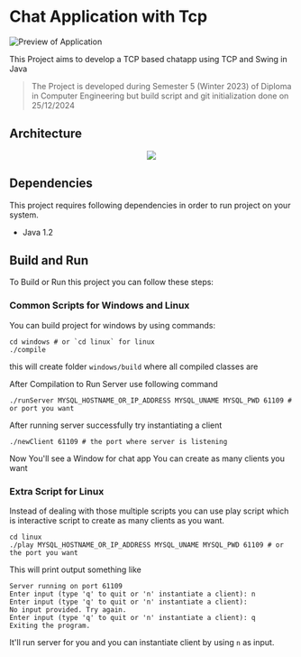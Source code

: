 # Chat Application with Tcp
![Preview of Application](https://github.com/user-attachments/assets/837fa51b-b630-4ca5-819e-4a0cd87fdd5c)


This Project aims to develop a TCP based chatapp using TCP and Swing in Java

> The Project is developed during Semester 5 (Winter 2023) of Diploma in Computer Engineering but build script and git initialization done on 25/12/2024

## Architecture 
<p align="center"><img src="https://github.com/user-attachments/assets/a031323b-d9ae-4099-84d7-03c6ceddf557" /></p>



## Dependencies
This project requires following dependencies in order to run project on your system.

- Java 1.2

## Build and Run
To Build or Run this project you can follow these steps:

### Common Scripts for Windows and Linux

You can build project for windows by using commands:
```shell
cd windows # or `cd linux` for linux
./compile
```
this will create folder `windows/build` where all compiled classes are

After Compilation to Run Server use following command

```shell
./runServer MYSQL_HOSTNAME_OR_IP_ADDRESS MYSQL_UNAME MYSQL_PWD 61109 # or port you want
```

After running server successfully try instantiating a client

```shell
./newClient 61109 # the port where server is listening
```
Now You'll see a Window for chat app
You can create as many clients you want

### Extra Script for Linux

Instead of dealing with those multiple scripts you can use play script which is interactive script to create as many clients as you want.

```shell
cd linux
./play MYSQL_HOSTNAME_OR_IP_ADDRESS MYSQL_UNAME MYSQL_PWD 61109 # or the port you want
```
This will print output something like
```
Server running on port 61109
Enter input (type 'q' to quit or 'n' instantiate a client): n
Enter input (type 'q' to quit or 'n' instantiate a client):  
No input provided. Try again.
Enter input (type 'q' to quit or 'n' instantiate a client): q
Exiting the program.
```
It'll run server for you and you can instantiate client by using `n` as input.
